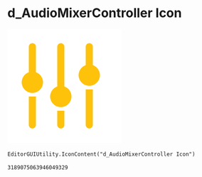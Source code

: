 # d_AudioMixerController Icon
![](/img/d_AudioMixerController%20Icon.png)

``` CSharp
EditorGUIUtility.IconContent("d_AudioMixerController Icon")
```
```
3189075063946049329
```
